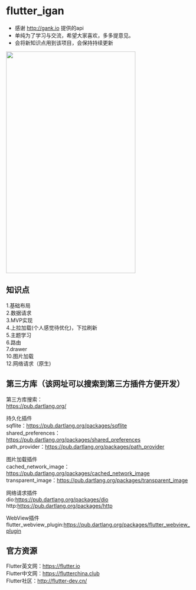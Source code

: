 # flutter_igan

- 感谢 http://gank.io 提供的api
- 单纯为了学习与交流，希望大家喜欢，多多提意见。
- 会将新知识点用到该项目，会保持持续更新

<img src="https://github.com/zhujian1989/flutter_study/blob/master/screenshot/10.jpeg" width="350" height="600">

## 知识点
1.基础布局  
2.数据请求  
3.MVP实现  
4.上拉加载(个人感觉待优化)，下拉刷新   
5.主题学习  
6.路由  
7.drawer    
10.图片加载    
12.网络请求（原生)          

## 第三方库（该网址可以搜索到第三方插件方便开发）
第三方库搜索：  
https://pub.dartlang.org/         

持久化插件  
sqflite：https://pub.dartlang.org/packages/sqflite  
shared_preferences：https://pub.dartlang.org/packages/shared_preferences  
path_provider：https://pub.dartlang.org/packages/path_provider  

图片加载插件  
cached_network_image：https://pub.dartlang.org/packages/cached_network_image  
transparent_image：https://pub.dartlang.org/packages/transparent_image  

网络请求插件  
dio:https://pub.dartlang.org/packages/dio  
http:https://pub.dartlang.org/packages/http

WebView插件  
flutter_webview_plugin:https://pub.dartlang.org/packages/flutter_webview_plugin  

## 官方资源
Flutter英文网：https://flutter.io  
Flutter中文网：https://flutterchina.club  
Flutter社区：http://flutter-dev.cn/  

